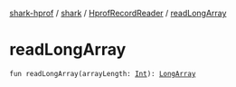 [shark-hprof](../../index.md) / [shark](../index.md) / [HprofRecordReader](index.md) / [readLongArray](./read-long-array.md)

# readLongArray

`fun readLongArray(arrayLength: `[`Int`](https://kotlinlang.org/api/latest/jvm/stdlib/kotlin/-int/index.html)`): `[`LongArray`](https://kotlinlang.org/api/latest/jvm/stdlib/kotlin/-long-array/index.html)